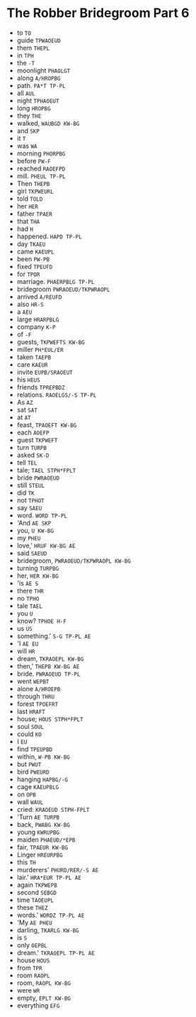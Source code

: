 # The Robber Bridegroom Part 6

* to `TO`
* guide `TPWAOEUD`
* them `THEPL`
* in `TPH`
* the `-T`
* moonlight `PHAOLGT`
* along `A/HROPBG`
* path. `PA*T TP-PL`
* all `AUL`
* night `TPHAOEUT`
* long `HROPBG`
* they `THE`
* walked, `WAUBGD KW-BG`
* and `SKP`
* it `T`
* was `WA`
* morning `PHORPBG`
* before `PW-F`
* reached `RAOEFPD`
* mill. `PHEUL TP-PL`
* Then `THEPB`
* girl `TKPWEURL`
* told `TOLD`
* her `HER`
* father `TPAER`
* that `THA`
* had `H`
* happened. `HAPD TP-PL`
* day `TKAEU`
* came `KAEUPL`
* been `PW-PB`
* fixed `TPEUFD`
* for `TPOR`
* marriage. `PHAERPBLG TP-PL`
* bridegroom `PWRAOEUD/TKPWRAOPL`
* arrived `A/REUFD`
* also `HR-S`
* a `AEU`
* large `HRARPBLG`
* company `K-P`
* of `-F`
* guests, `TKPWEFTS KW-BG`
* miller `PH*EUL/ER`
* taken `TAEPB`
* care `KAEUR`
* invite `EUPB/SRAOEUT`
* his `HEUS`
* friends `TPREPBDZ`
* relations. `RAOELGS/-S TP-PL`
* As `AZ`
* sat `SAT`
* at `AT`
* feast, `TPAOEFT KW-BG`
* each `AOEFP`
* guest `TKPWEFT`
* turn `TURPB`
* asked `SK-D`
* tell `TEL`
* tale; `TAEL STPH*FPLT`
* bride `PWRAOEUD`
* still `STEUL`
* did `TK`
* not `TPHOT`
* say `SAEU`
* word. `WORD TP-PL`
* 'And `AE SKP`
* you, `U KW-BG`
* my `PHEU`
* love,' `HRUF KW-BG AE`
* said `SAEUD`
* bridegroom, `PWRAOEUD/TKPWRAOPL KW-BG`
* turning `TURPBG`
* her, `HER KW-BG`
* 'is `AE S`
* there `THR`
* no `TPHO`
* tale `TAEL`
* you `U`
* know? `TPHOE H-F`
* us `US`
* something.' `S-G TP-PL AE`
* 'I `AE EU`
* will `HR`
* dream, `TKRAOEPL KW-BG`
* then,' `THEPB KW-BG AE`
* bride. `PWRAOEUD TP-PL`
* went `WEPBT`
* alone `A/HROEPB`
* through `THRU`
* forest `TPOEFRT`
* last `HRAFT`
* house; `HOUS STPH*FPLT`
* soul `SOUL`
* could `KO`
* I `EU`
* find `TPEUPBD`
* within, `W-PB KW-BG`
* but `PWUT`
* bird `PWEURD`
* hanging `HAPBG/-G`
* cage `KAEUPBLG`
* on `OPB`
* wall `WAUL`
* cried: `KRAOEUD STPH-FPLT`
* 'Turn `AE TURPB`
* back, `PWABG KW-BG`
* young `KWRUPBG`
* maiden `PHAEUD/*EPB`
* fair, `TPAEUR KW-BG`
* Linger `HREURPBG`
* this `TH`
* murderers' `PHURD/RER/-S AE`
* lair.' `HRA*EUR TP-PL AE`
* again `TKPWEPB`
* second `SEBGD`
* time `TAOEUPL`
* these `THEZ`
* words.' `WORDZ TP-PL AE`
* 'My `AE PHEU`
* darling, `TKARLG KW-BG`
* is `S`
* only `OEPBL`
* dream.' `TKRAOEPL TP-PL AE`
* house `HOUS`
* from `TPR`
* room `RAOPL`
* room, `RAOPL KW-BG`
* were `WR`
* empty, `EPLT KW-BG`
* everything `EFG`
